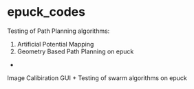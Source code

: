 epuck_codes
===========


Testing of Path Planning algorithms:
1. Artificial Potential Mapping
2. Geometry Based Path Planning on epuck
+
Image Calibiration GUI
+
Testing of swarm algorithms on epuck
